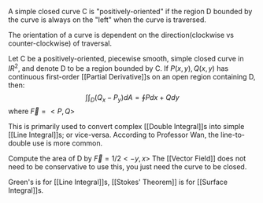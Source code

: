 
A simple closed curve C is "positively-oriented" if the region D bounded by the curve is always on the "left" when the curve is traversed.

The orientation of a curve is dependent on the direction(clockwise vs counter-clockwise) of traversal.

Let C be a positively-oriented, piecewise smooth, simple closed curve in $IR^2$, and denote D to be a region bounded by C. If $P(x,y),Q(x,y)$ has continuous first-order [[Partial Derivative]]s on an open region containing D, then: $$\int\int_D (Q_x-P_y)dA = \oint Pdx + Qdy$$
where $\overrightarrow{F}=<P,Q>$

This is primarily used to convert complex [[Double Integral]]s into simple [[Line Integral]]s; or vice-versa.
According to Professor Wan, the line-to-double use is more common.

Compute the area of D by $\overrightarrow{F} = 1/2<-y,x>$
The [[Vector Field]] does not need to be conservative to use this, you just need the curve to be closed.

Green's is for [[Line Integral]]s, [[Stokes' Theorem]] is for [[Surface Integral]]s.